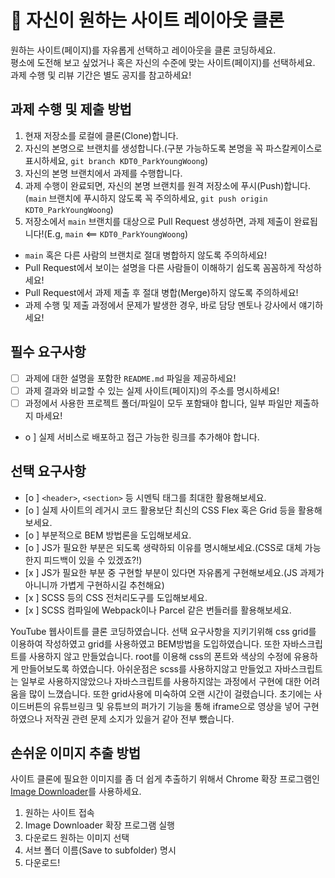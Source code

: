# 👀 자신이 원하는 사이트 레이아웃 클론

원하는 사이트(페이지)를 자유롭게 선택하고 레이아웃을 클론 코딩하세요.  
평소에 도전해 보고 싶었거나 혹은 자신의 수준에 맞는 사이트(페이지)를 선택하세요.   
과제 수행 및 리뷰 기간은 별도 공지를 참고하세요!

## 과제 수행 및 제출 방법

1. 현재 저장소를 로컬에 클론(Clone)합니다.
1. 자신의 본명으로 브랜치를 생성합니다.(구분 가능하도록 본명을 꼭 파스칼케이스로 표시하세요, `git branch KDT0_ParkYoungWoong`)
1. 자신의 본명 브랜치에서 과제를 수행합니다.
1. 과제 수행이 완료되면, 자신의 본명 브랜치를 원격 저장소에 푸시(Push)합니다.(`main` 브랜치에 푸시하지 않도록 꼭 주의하세요, `git push origin KDT0_ParkYoungWoong`)
1. 저장소에서 `main` 브랜치를 대상으로 Pull Request 생성하면, 과제 제출이 완료됩니다!(E.g, `main` <== `KDT0_ParkYoungWoong`)

- `main` 혹은 다른 사람의 브랜치로 절대 병합하지 않도록 주의하세요!
- Pull Request에서 보이는 설명을 다른 사람들이 이해하기 쉽도록 꼼꼼하게 작성하세요!
- Pull Request에서 과제 제출 후 절대 병합(Merge)하지 않도록 주의하세요!
- 과제 수행 및 제출 과정에서 문제가 발생한 경우, 바로 담당 멘토나 강사에서 얘기하세요!

## 필수 요구사항

- [ ] 과제에 대한 설명을 포함한 `README.md` 파일을 제공하세요!
- [ ] 과제 결과와 비교할 수 있는 실제 사이트(페이지)의 주소를 명시하세요!
- [ ] 과정에서 사용한 프로젝트 폴더/파일이 모두 포함돼야 합니다, 일부 파일만 제출하지 마세요! 
- o ] 실제 서비스로 배포하고 접근 가능한 링크를 추가해야 합니다.

## 선택 요구사항

- [o ] `<header>`, `<section>` 등 시멘틱 태그를 최대한 활용해보세요.
- [o ] 실제 사이트의 레거시 코드 활용보단 최신의 CSS Flex 혹은 Grid 등을 활용해보세요.
- [o ] 부분적으로 BEM 방법론을 도입해보세요.
- [o ] JS가 필요한 부분은 되도록 생략하되 이유를 명시해보세요.(CSS로 대체 가능한지 피드백이 있을 수 있겠죠?!)
- [x ] JS가 필요한 부분 중 구현할 부분이 있다면 자유롭게 구현해보세요.(JS 과제가 아니니까 가볍게 구현하시길 추천해요)
- [x ] SCSS 등의 CSS 전처리도구를 도입해보세요.
- [x ] SCSS 컴파일에 Webpack이나 Parcel 같은 번들러를 활용해보세요.

 YouTube 웹사이트를 클론 코딩하였습니다.
 선택 요구사항을 지키기위해 css grid를 이용하여 작성하였고 grid를 사용하였고 BEM방법을 도입하였습니다. 또한 자바스크립트를 사용하지 않고 만들었습니다. root를 이용해 css의 폰트와 색상의 수정에 유용하게 만들어보도록 하였습니다.
 아쉬운점은 scss를 사용하지않고 만들었고 자바스크립트는 일부로 사용하지않았으나 자바스크립트를 사용하지않는 과정에서 구현에 대한 어려움을 많이 느꼈습니다. 또한 grid사용에 미숙하여 오랜 시간이 걸렸습니다.
 초기에는 사이드버튼의 유튜브링크 및 유튜브의 퍼가기 기능을 통해 iframe으로 영상을 넣어 구현하였으나 저작권 관련 문제 소지가 있을거 같아 전부 뺐습니다.


## 손쉬운 이미지 추출 방법

사이트 클론에 필요한 이미지를 좀 더 쉽게 추출하기 위해서 Chrome 확장 프로그램인 [Image Downloader](https://chrome.google.com/webstore/detail/image-downloader/cnpniohnfphhjihaiiggeabnkjhpaldj?hl=ko)를 사용하세요.

1. 원하는 사이트 접속
1. Image Downloader 확장 프로그램 실행
1. 다운로드 원하는 이미지 선택
1. 서브 폴더 이름(Save to subfolder) 명시
1. 다운로드!
